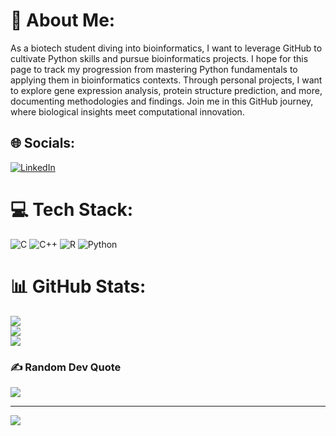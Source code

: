 # 💫 About Me:
As a biotech student diving into bioinformatics, I want to leverage GitHub to cultivate Python skills and pursue bioinformatics projects. I hope for this page to track my progression from mastering Python fundamentals to applying them in bioinformatics contexts. Through personal projects, I want to explore gene expression analysis, protein structure prediction, and more, documenting methodologies and findings. Join me in this GitHub journey, where biological insights meet computational innovation.


## 🌐 Socials:
[![LinkedIn](https://img.shields.io/badge/LinkedIn-%230077B5.svg?logo=linkedin&logoColor=white)](https://linkedin.com/in/https://www.linkedin.com/in/jayanth-vegesna/) 

# 💻 Tech Stack:
![C](https://img.shields.io/badge/c-%2300599C.svg?style=for-the-badge&logo=c&logoColor=white) ![C++](https://img.shields.io/badge/c++-%2300599C.svg?style=for-the-badge&logo=c%2B%2B&logoColor=white) ![R](https://img.shields.io/badge/r-%23276DC3.svg?style=for-the-badge&logo=r&logoColor=white) ![Python](https://img.shields.io/badge/python-3670A0?style=for-the-badge&logo=python&logoColor=ffdd54)
# 📊 GitHub Stats:
![](https://github-readme-stats.vercel.app/api?username=Jayanth-Vegesna&theme=dark&hide_border=false&include_all_commits=false&count_private=false)<br/>
![](https://github-readme-streak-stats.herokuapp.com/?user=Jayanth-Vegesna&theme=dark&hide_border=false)<br/>
![](https://github-readme-stats.vercel.app/api/top-langs/?username=Jayanth-Vegesna&theme=dark&hide_border=false&include_all_commits=false&count_private=false&layout=compact)

### ✍️ Random Dev Quote
![](https://quotes-github-readme.vercel.app/api?type=vetical&theme=radical)

---
[![](https://visitcount.itsvg.in/api?id=Jayanth-Vegesna&icon=0&color=0)](https://visitcount.itsvg.in)
